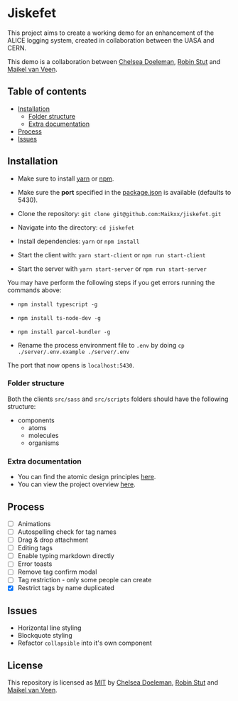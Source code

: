 # Jiskefet

This project aims to create a working demo for an enhancement of the ALICE logging system, created in collaboration between the UASA and CERN.

This demo is a collaboration between [Chelsea Doeleman](https://github.com/ChelseaDoeleman), [Robin Stut](https://github.com/RobinStut) and [Maikel van Veen](https://github.com/Maikxx).

## Table of contents

* [Installation](#Installation)
    * [Folder structure](#Folder-structure)
    * [Extra documentation](#Extra-documentation)
* [Process](#Process)
* [Issues](#Issues)

## Installation

* Make sure to install [yarn](https://yarnpkg.com/en/) or [npm](https://www.npmjs.com).
* Make sure the **port** specified in the [package.json](package.json) is available (defaults to 5430).

* Clone the repository: `git clone git@github.com:Maikxx/jiskefet.git`
* Navigate into the directory: `cd jiskefet`
* Install dependencies: `yarn` or `npm install`
* Start the client with: `yarn start-client` or `npm run start-client`
* Start the server with `yarn start-server` or `npm run start-server`

You may have perform the following steps if you get errors running the commands above:

* `npm install typescript -g`
* `npm install ts-node-dev -g`
* `npm install parcel-bundler -g`

* Rename the process environment file to `.env` by doing `cp ./server/.env.example ./server/.env`

The port that now opens is `localhost:5430`.

### Folder structure

Both the clients `src/sass` and `src/scripts` folders should have the following structure:

* components
    * atoms
    * molecules
    * organisms

### Extra documentation

* You can find the atomic design principles [here](./docs/ATOMIC.md).
* You can view the project overview [here](./docs/PROJECT_OVERVIEW.md).

## Process

* [ ] Animations
* [ ] Autospelling check for tag names
* [ ] Drag & drop attachment
* [ ] Editing tags
* [ ] Enable typing markdown directly
* [ ] Error toasts
* [ ] Remove tag confirm modal
* [ ] Tag restriction - only some people can create
* [X] Restrict tags by name duplicated

## Issues

* Horizontal line styling
* Blockquote styling
* Refactor `collapsible` into it's own component

## License

This repository is licensed as [MIT](LICENSE) by [Chelsea Doeleman](https://github.com/ChelseaDoeleman), [Robin Stut](https://github.com/RobinStut) and [Maikel van Veen](https://github.com/maikxx).